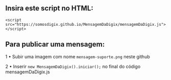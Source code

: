 ## Insira este script no HTML:

`<script src="https://somosdigix.github.io/MensagemDaDigix/mensagemDaDigix.js"></script>`

## Para publicar uma mensagem:
1 • Subir uma imagem com nome `mensagem-suporte.png` neste github

2 • Inserir `new MensagemDaDigix().iniciar();` no final do código mensagemDaDigix.js
